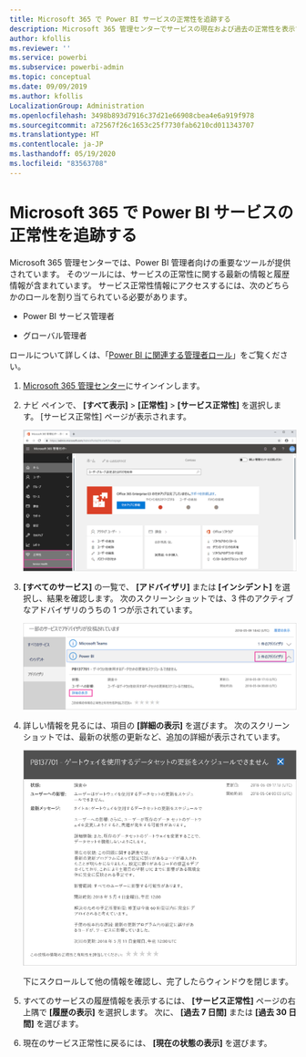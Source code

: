 ```yaml
---
title: Microsoft 365 で Power BI サービスの正常性を追跡する
description: Microsoft 365 管理センターでサービスの現在および過去の正常性を表示する方法を説明します。
author: kfollis
ms.reviewer: ''
ms.service: powerbi
ms.subservice: powerbi-admin
ms.topic: conceptual
ms.date: 09/09/2019
ms.author: kfollis
LocalizationGroup: Administration
ms.openlocfilehash: 3498b893d7916c37d21e66908cbea4e6a919f978
ms.sourcegitcommit: a72567f26c1653c25f7730fab6210cd011343707
ms.translationtype: HT
ms.contentlocale: ja-JP
ms.lasthandoff: 05/19/2020
ms.locfileid: "83563708"
---
```

# <a name="track-power-bi-service-health-in-microsoft-365"></a>Microsoft 365 で Power BI サービスの正常性を追跡する

Microsoft 365 管理センターでは、Power BI 管理者向けの重要なツールが提供されています。 そのツールには、サービスの正常性に関する最新の情報と履歴情報が含まれています。 サービス正常性情報にアクセスするには、次のどちらかのロールを割り当てられている必要があります。

* Power BI サービス管理者

* グローバル管理者

ロールについて詳しくは、「[Power BI に関連する管理者ロール](service-admin-administering-power-bi-in-your-organization.md#administrator-roles-related-to-power-bi)」をご覧ください。

1. [Microsoft 365 管理センター](https://portal.office.com/adminportal)にサインインします。

1. ナビ ペインで、 **[すべて表示]**  >  **[正常性]**  >  **[サービス正常性]** を選択します。 [サービス正常性] ページが表示されます。

    ![[正常性] と [サービス正常性] オプションが強調して示されている Microsoft 365 管理センターのスクリーンショット。](media/service-admin-health/service-health-tile.png)

1. **[すべてのサービス]** の一覧で、 **[アドバイザリ]** または **[インシデント]** を選択し、結果を確認します。 次のスクリーンショットでは、3 件のアクティブなアドバイザリのうちの 1 つが示されています。

    ![Power BI の 3 つのアドバイザリと [詳細の表示] オプションが強調して示されている [サービス正常性] ページのスクリーンショット。](media/service-admin-health/active-advisories.png)

1. 詳しい情報を見るには、項目の **[詳細の表示]** を選びます。 次のスクリーンショットでは、最新の状態の更新など、追加の詳細が表示されています。

    ![アドバイザリの詳細のスクリーンショット。](media/service-admin-health/advisory-details.png)

    下にスクロールして他の情報を確認し、完了したらウィンドウを閉じます。

1. すべてのサービスの履歴情報を表示するには、 **[サービス正常性]** ページの右上隅で **[履歴の表示]** を選択します。 次に、 **[過去 7 日間]** または **[過去 30 日間]** を選びます。 

1. 現在のサービス正常性に戻るには、 **[現在の状態の表示]** を選びます。